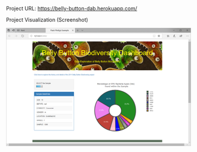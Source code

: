 
Project URL:   https://belly-button-dab.herokuapp.com/

Project Visualization (Screenshot)

![my image](Images/pie_chart.png)


